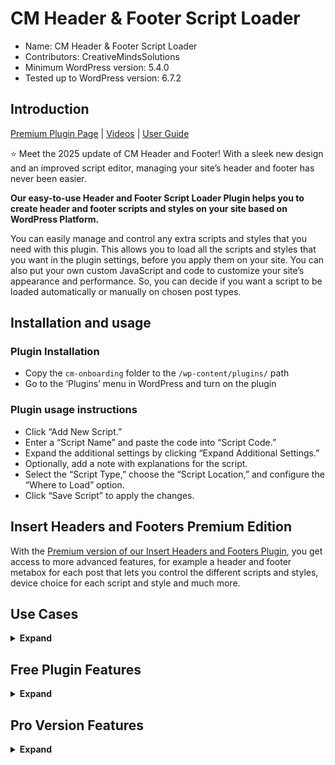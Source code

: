 # CM Header & Footer Script Loader

* Name: CM Header & Footer Script Loader
* Contributors: CreativeMindsSolutions
* Minimum WordPress version: 5.4.0
* Tested up to WordPress version: 6.7.2

## Introduction

[Premium Plugin Page](https://www.cminds.com/wordpress-plugins-library/wordpress-header-and-footer-script-loader-plugin/) | [Videos](https://www.videolessonsplugin.com/video-lesson/lesson/header-footer-script-loader-plugin/)  | [User Guide](https://creativeminds.helpscoutdocs.com/category/452-header-and-footer-script-loader) 

⭐ Meet the 2025 update of CM Header and Footer! With a sleek new design and an improved script editor, managing your site’s header and footer has never been easier.

**Our easy-to-use Header and Footer Script Loader Plugin helps you to create header and footer scripts and styles on your site based on WordPress Platform.**

You can easily manage and control any extra scripts and styles that you need with this plugin. This allows you to load all the scripts and styles that you want in the plugin settings, before you apply them on your site. You can also put your own custom JavaScript and code to customize your site’s appearance and performance. So, you can decide if you want a script to be loaded automatically or manually on chosen post types.

## Installation and usage

### Plugin Installation

* Copy the `cm-onboarding` folder to the `/wp-content/plugins/` path
* Go to the ‘Plugins’ menu in WordPress and turn on the plugin

### Plugin usage instructions

* Click “Add New Script.”
* Enter a “Script Name” and paste the code into “Script Code.”
* Expand the additional settings by clicking “Expand Additional Settings.”
* Optionally, add a note with explanations for the script.
* Select the “Script Type,” choose the “Script Location,” and configure the “Where to Load” option.
* Click “Save Script” to apply the changes.

## Insert Headers and Footers Premium Edition

With the [Premium version of our Insert Headers and Footers Plugin](https://www.cminds.com/wordpress-plugins-library/wordpress-header-and-footer-script-loader-plugin/), you get access to more advanced features, for example a header and footer metabox for each post that lets you control the different scripts and styles, device choice for each script and style and much more.

## Use Cases 

<details><summary> <b>Expand</b> </summary>

* **Change Site Scripts** – Easily change or update different scripts and styles on your WordPress site
* **Loading Per Post Option** – Choose which scripts and styles to load on certain posts or custom post types
* **Lower Script Load** – Decrease the number of scripts loaded on the site
* **Script for Certain Posts or URL Pattern** (premium plugin) – Choose which scripts to load on a certain URL or URL pattern
* **Script for Different Devices** (premium plugin) – Load script on a Mobile or Desktop or both

</details>

## Free Plugin Features

<details><summary> <b>Expand</b> </summary>

* Change as many JS scripts and CSS styles as you need
* Choose what scripts will be loaded on header or footer
* Define scripts to load on all posts and pages
* Define scripts to load on specific post types

</details>

## Pro Version Features

<details><summary> <b>Expand</b> </summary>

> [Pro Version Detailed Features List](https://www.cminds.com/wordpress-plugins-library/wordpress-header-and-footer-script-loader-plugin/)

* Add JS, CSS, PHP and HTML scripts.
* Choose where to load scripts: in header, footer, after opening body tag, before or after content.
* Load scripts on standard and custom posts.
* Load scripts on selected posts and pages.
* Load scripts in chosen post categories.
* Load scripts in chosen post tags.
* Load scripts for specific URLs.
* Load scripts by device type: desktop, mobile or both.
* Override script loading for each post.
* Define script launch by adding timeframe.
* Add titles and notes to scripts.

</details>
